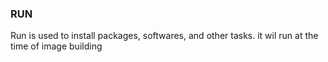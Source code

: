 ### RUN
Run is used to install packages, softwares, and other tasks. it wil run at the time of image building 